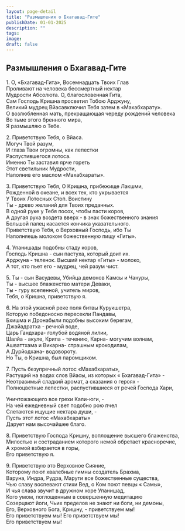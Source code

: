 ```yaml
---
layout: page-detail
title: "Размышления о Бхагавад-Гите"
publishDate: 01-01-2025
description: ""
tags:
image:
draft: false
---
```


## Размышления о Бхагавад-Гите

  
 1\. О, «Бхагавад-Гита», Восемнадцать Твоих Глав  
 Проливают на человека бессмертный нектар  
 Мудрости Абсолюта. О, благословенная Гита,  
 Сам Господь Кришна просветил Тобою Арджуну,  
 Великий мудрец Вйасавключил Тебя затем в «Махабхарату».  
 О возлюбленная мать, прекращающая череду рождений человека  
 Во тьме этого бренного мира,  
 Я размышляю о Тебе.

 2\. Приветствую Тебя, о Вйаса.  
 Могуч Твой разум,  
 И глаза Твои огромны, как лепестки  
 Распустившегося лотоса.  
 Именно Ты заставил ярче гореть  
 Этот светильник Мудрости,  
 Наполнив его маслом «Махабхараты».

 3\. Приветствую Тебя, О Кришна, прибежище Лакшми,  
 Рожденной в океане, и всех тех, кто укрывается  
 У Твоих Лотосных Стоп. Воистину  
 Ты - древо желаний для Твоих преданных.  
 В одной руке у Тебя посох, чтобы пасти коров,  
 А другая рука воздета вверх - в знак божественного знания  
 Большой палец касается кончика указательного.  
 Приветствую Тебя, о Верховный Господь, ибо Ты  
 Наполняешь молоком божественную пищу «Гиты».

 4\. Упанишады подобны стаду коров,  
 Господь Кришна - сын пастуха, который доит их.  
 Арджуна - теленок. Высший нектар «Гиты» - молоко,  
 А тот, кто пьет его - мудрец, чей разум чист.

 5\. Ты - сын Васудевы, Убийца демонов Камсы и Чануры,  
 Ты - высшее блаженство матери Деваки,  
 Ты - гуру вселенной, учитель миров,  
 Тебя, о Кришна, приветствую я.

 6\. На этой ужасной реке поля битвы Курукшетра,  
 Которую победоносно пересекли Пандавы,  
 Бхишма и Дронабыли подобны высоким берегам,  
 Джайадратха - речной воде,  
 Царь Гандхара- голубой водяной лилии,  
 Шалйа - акуле, Крипа - течению, Карна- могучим волнам,  
 Ашваттхама и Викарна- страшным крокодилам,  
 А Дурйодхана- водовороту.  
 Но Ты, о Кришна, был паромщиком.

 7\. Пусть безупречный лотос «Махабхараты»,  
 Растущий на водах слов Вйасы, из которых « Бхагавад-Гита» -  
 Неотразимый сладкий аромат, а сказания о героях -  
 Полноцветные лепестки, распустившиеся от речей Господа Хари,  
  
 Уничтожающего все грехи Кали-юги, -  
 На чей ежедневный свет подобно рою пчел  
 Слетаются ищущие нектара души, -  
 Пусть этот лотос «Махабхараты»  
 Дарует нам высочайшее благо.

 8\. Приветствую Господа Кришну, воплощение высшего блаженства,  
 Милостью и состраданием которого немой обретает красноречие,  
 А хромой взбирается в горы,   
 Его приветствую я.

 9\. Приветствую это Верховное Сияние,   
 Которому поют хвалебные гимны создатель Брахма,  
 Варуна, Индра, Рудра, Марути все божественные существа,  
 Чью славу воспевают стихи Вед, о Ком поют певцы « Самы»,  
 И чья слава звучит в дружном хоре Упанишад,  
 Кого умом, поглощенным в совершенную медитацию  
 Созерцают йоги, Чьих пределов не знают ни боги, ни демоны,  
 Его, Верховного Бога, Кришну, - приветствуем мы!  
 Его приветствуем мы! Его приветствуем мы!  
 Его приветствуем мы!
